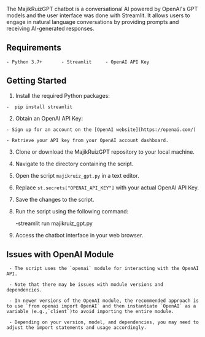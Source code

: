 The MajikRuizGPT chatbot is a conversational AI powered by OpenAI's GPT models and the user interface was done with Streamlit. It allows users to engage in natural language conversations by providing prompts and receiving AI-generated responses. 

 ## Requirements 

    - Python 3.7+		- Streamlit		- OpenAI API Key 

 ## Getting Started 

  1. Install the required Python packages: 

    -  pip install streamlit 

  2. Obtain an OpenAI API Key: 

    - Sign up for an account on the [OpenAI website](https://openai.com/) 

    - Retrieve your API key from your OpenAI account dashboard. 

  3. Clone or download the MajikRuizGPT repository to your local machine. 

  4. Navigate to the directory containing the script. 

  5. Open the script `majikruiz_gpt.py` in a text editor. 

  6. Replace `st.secrets["OPENAI_API_KEY"]` with your actual OpenAI API Key. 

  7. Save the changes to the script. 

  8. Run the script using the following command: 

     -streamlit run majikruiz_gpt.py 

  9. Access the chatbot interface in your web browser. 

 ## Issues with OpenAI Module 

     - The script uses the `openai` module for interacting with the OpenAI API. 

     - Note that there may be issues with module versions and dependencies. 

     - In newer versions of the OpenAI module, the recommended approach is to use `from openai import OpenAI` and then instantiate `OpenAI` as a variable (e.g.,`client`)to avoid importing the entire module. 

     - Depending on your version, model, and dependencies, you may need to adjust the import statements and usage accordingly. 

 
